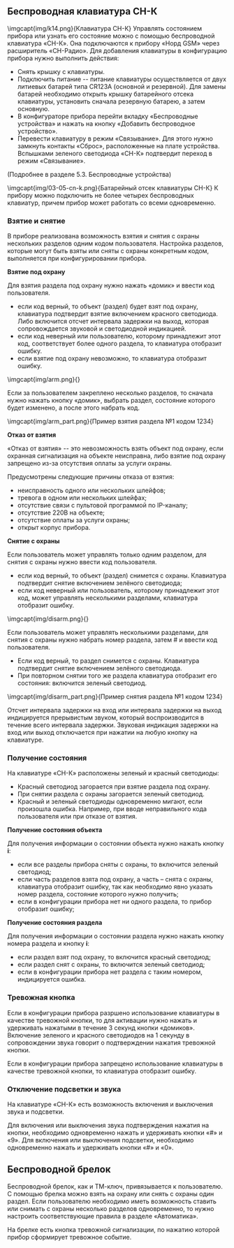 ## Беспроводная клавиатура СН-К

\imgcapt{img/k14.png}{Клавиатура СН-К}
Управлять состоянием прибора или узнать его состояние можно с помощью беспроводной клавиатура «СН-К». Она подключаются к прибору «Норд GSM» через расширитель «СН-Радио». 
Для добавления клавиатуры в конфигурацию прибора нужно выполнить действия:

* Снять крышку с клавиатуры.
* Подключить питание -- питание клавиатуры осуществляется от двух литиевых батарей типа CR123A (основной и резервной). Для замены батарей необходимо открыть крышку батарейного отсека клавиатуры, установить сначала резервную батарею, а затем основную.
* В конфигураторе прибора перейти вкладку «Беспроводные устройства» и нажать на кнопку «Добавить беспроводное устройство».
* Перевести клавиатуру в режим «Связывание». Для этого нужно замкнуть контакты «Сброс», расположенные на плате устройства. Вспышками зеленого светодиода «СН-К» подтвердит переход в режим «Связывание».

(Подробнее в разделе 5.3. Беспроводные устройства)


\imgcapt{img/03-05-cn-k.png}{Батарейный отсек клавиатуры СН-К}
К прибору можно подключить не более четырех беспроводных клавиатур, причем прибор может работать со всеми одновременно.

### Взятие и снятие

В приборе реализована возможность взятия и снятия с охраны нескольких разделов одним кодом пользователя. Настройка разделов, которые могут быть взяты или сняты с охраны конкретным кодом, выполняется при конфигурировании прибора.

**Взятие под охрану**

Для взятия раздела под охрану нужно нажать «домик» и ввести код пользователя.

* если код верный, то объект (раздел) будет взят под охрану, клавиатура подтвердит взятие включением красного светодиода. Либо включится отсчет интервала задержки на выход, которая сопровождается звуковой и светодиодной индикацией.
* если код неверный или пользователю, которому принадлежит этот код, соответствует более одного раздела, то клавиатура отобразит ошибку.
* если взятие под охрану невозможно, то клавиатура отобразит ошибку.

\imgcapt{img/arm.png}{}

Если за пользователем закреплено несколько разделов, то сначала нужно нажать кнопку «домик», выбрать раздел, состояние которого будет изменено, а после этого набрать код.

\imgcapt{img/arm_part.png}{Пример взятия раздела №1 кодом 1234}

**Отказ от взятия**

«Отказ от взятия» -- это невозможность взять объект под охрану, если охранная сигнализация на объекте неисправна, либо взятие под охрану запрещено из-за отсутствия оплаты за услуги охраны.

Предусмотрены следующие причины отказа от взятия:

* неисправность одного или нескольких шлейфов;
* тревога в одном или нескольких шлейфах;
* отсутствие связи с пультовой программой по IP-каналу;
* отсутствие 220В на объекте;
* отсутствие оплаты за услуги охраны;
* открыт корпус прибора.

**Снятие с охраны**

Если пользователь может управлять только одним разделом, для снятия с охраны нужно ввести код пользователя.

* если код верный, то объект (раздел) снимется с охраны. Клавиатура подтвердит снятие включением зелёного светодиода;
* если код неверный или пользователь, которому принадлежит этот код, может управлять несколькими разделами, клавиатура отобразит ошибку.

\imgcapt{img/disarm.png}{}

Если пользователь может управлять несколькими разделами, для снятия с охраны нужно набрать номер раздела, затем # и ввести код пользователя.

* Если код верный, то раздел снимется с охраны. Клавиатура подтвердит снятие включением зелёного светодиода.
* При повторном снятии того же раздела клавиатура отобразит его состояния: включится зеленый светодиод.

\imgcapt{img/disarm_part.png}{Пример снятия раздела №1 кодом 1234}

Отсчет интервала задержки на вход или интервала задержки на выход индицируется прерывистым звуком, который воспроизводится в течение всего интервала задержки. Звуковая индикация задержки на вход или выход отключается при нажатии на любую кнопку на клавиатуре.

### Получение состояния

На клавиатуре «СН-К» расположены зеленый и красный светодиоды:
* Красный светодиод загорается при взятие раздела под охрану.
* При снятии раздела с охраны загорается зеленый светодиод.
* Красный и зеленый светодиоды одновременно мигают, если произошла ошибка. Например, при вводе неправильного кода пользователя или при отказе от взятия.

**Получение состояния объекта**

Для получения информации о состоянии объекта нужно нажать кнопку **i**:

* если все разделы прибора сняты с охраны, то включится зеленый светодиод;
* если часть разделов взята под охрану, а часть – снята с охраны, клавиатура отобразит ошибку, так как необходимо явно указать номер раздела, состояние которого нужно получить;
* если в конфигурации прибора нет ни одного раздела, то прибор отобразит ошибку;

**Получение состояния раздела**

Для получения информации о состоянии раздела нужно нажать кнопку номера раздела и кнопку **i**:

* если раздел взят под охрану, то включится красный светодиод;
* если раздел снят с охраны, то включится зеленый светодиод;
* если в конфигурации прибора нет раздела с таким номером, индицируется ошибка.

### Тревожная кнопка

Если в конфигурации прибора разршено использование клавиатуры в качестве тревожной кнопки, то для активации нужно нажать и удерживать нажатыми в течение 3 секунд кнопки «домиков». Включение зеленого и красного светодиодов на 1 секунду в сопровождении звука говорит о подтверждении нажатия тревожной кнопки.

Если в конфигурации прибора запрещено использование клавиатуры в качестве тревожной кнопки, то клавиатура отобразит ошибку.

### Отключение подсветки и звука

На клавиатуре «СН-К» есть возможность включения и выключения звука и подсветки.

Для включения или выключения звука подтверждения нажатия на кнопки, необходимо одновременно нажать и удерживать кнопки «#» и «9». 
Для включения или выключения подсветки, необходимо одновременно нажать и удерживать кнопки «#» и «0». 


## Беспроводной брелок

Беспроводной брелок, как и ТМ-ключ, привязывается к пользователю. С помощью брелка можно взять на охрану или снять с охраны один раздел. Если пользователю необходимо иметь возможность ставить или снимать с охраны несколько разделов одновременно, то нужно настроить соответствующие правила в разделе «Автоматика».

На брелке есть кнопка тревожной сигнализации, по нажатию которой прибор сформирует тревожное событие.

